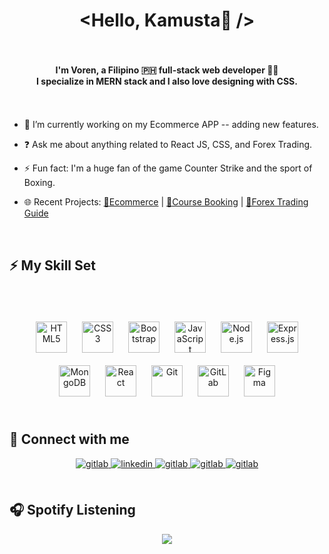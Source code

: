 # <div align="center"><Hello, Kamusta👋 /&gt;</div>  <br/>
  

#### <div align="center">I'm Voren, a Filipino 🇵🇭 full-stack web developer 👨‍💻 <br/> I specialize in MERN stack and I also love designing with CSS. </div>  <br/> <br/>
  

- 🔭 I’m currently working on my Ecommerce APP -- adding new features.  
  

- ❓ Ask me about anything related to React JS, CSS, and Forex Trading.  
  

- ⚡ Fun fact: I'm a huge fan of the game Counter Strike and the sport of Boxing.  

  
- 🌐 Recent Projects: <a href="https://voren-ecommerce-app.vercel.app/">🛒Ecommerce</a> | <a href="https://codelab-react.vercel.app/">🏫Course Booking</a> | <a href="https://fxdotnotes.vercel.app/">📖Forex Trading Guide</a>

<br/>  


## ⚡ My Skill Set  


### &nbsp;  
<div align="center">  
<a href="https://en.wikipedia.org/wiki/HTML5" target="_blank"><img style="margin: 10px" src="https://profilinator.rishav.dev/skills-assets/html5-original-wordmark.svg" alt="HTML5" height="50" /></a>  
<a href="https://www.w3schools.com/css/" target="_blank"><img style="margin: 10px" src="https://profilinator.rishav.dev/skills-assets/css3-original-wordmark.svg" alt="CSS3" height="50" /></a>  
<a href="https://getbootstrap.com/docs/3.4/javascript/" target="_blank"><img style="margin: 10px" src="https://profilinator.rishav.dev/skills-assets/bootstrap-plain.svg" alt="Bootstrap" height="50" /></a>  
<a href="https://www.javascript.com/" target="_blank"><img style="margin: 10px" src="https://profilinator.rishav.dev/skills-assets/javascript-original.svg" alt="JavaScript" height="50" /></a>  
<a href="https://nodejs.org/" target="_blank"><img style="margin: 10px" src="https://profilinator.rishav.dev/skills-assets/nodejs-original-wordmark.svg" alt="Node.js" height="50" /></a>  
<a href="https://expressjs.com/" target="_blank"><img style="margin: 10px" src="https://profilinator.rishav.dev/skills-assets/express-original-wordmark.svg" alt="Express.js" height="50" /></a>  
<a href="https://www.mongodb.com/" target="_blank"><img style="margin: 10px" src="https://profilinator.rishav.dev/skills-assets/mongodb-original-wordmark.svg" alt="MongoDB" height="50" /></a>  
<a href="https://reactjs.org/" target="_blank"><img style="margin: 10px" src="https://profilinator.rishav.dev/skills-assets/react-original-wordmark.svg" alt="React" height="50" /></a>  
<a href="https://github.com/" target="_blank"><img style="margin: 10px" src="https://profilinator.rishav.dev/skills-assets/git-scm-icon.svg" alt="Git" height="50" /></a>  
<a href="https://about.gitlab.com/" target="_blank"><img style="margin: 10px" src="https://profilinator.rishav.dev/skills-assets/gitlab.svg" alt="GitLab" height="50" /></a>  
<a href="https://www.figma.com/" target="_blank"><img style="margin: 10px" src="https://profilinator.rishav.dev/skills-assets/figma-icon.svg" alt="Figma" height="50" /></a>  
</div>  

<br/>  


## 📱 Connect with me  
<div align="center">
  
<a href="mailto:tejuco.voren@gmail.com" target="_blank">
<img src=https://img.shields.io/badge/gmail-DC143C.svg?&style=for-the-badge&logo=gmail&logoColor=white alt=gitlab style="margin-bottom: 5px;" />
</a>
  
<a href="https://linkedin.com/in/tejucovoren" target="_blank">
<img src=https://img.shields.io/badge/linkedin-%231E77B5.svg?&style=for-the-badge&logo=linkedin&logoColor=white alt=linkedin style="margin-bottom: 5px;" />
</a>

<a href="https://m.me/v0e2i2t1" target="_blank">
<img src=https://img.shields.io/badge/messenger-87CEEB.svg?&style=for-the-badge&logo=messenger&logoColor=white alt=gitlab style="margin-bottom: 5px;" />
</a>

<a href="https://gitlab.com/voren_git" target="_blank">
<img src=https://img.shields.io/badge/gitlab-330F63.svg?&style=for-the-badge&logo=gitlab&logoColor=white alt=gitlab style="margin-bottom: 5px;" />
</a>  

<a href="https://t.me/v_dev_mobius" target="_blank">
<img src=https://img.shields.io/badge/telegram-ADD8E6.svg?&style=for-the-badge&logo=telegram&logoColor=white alt=gitlab style="margin-bottom: 5px;" />
</a>
  

  
</div>  
  

<br/>  


## 🎧 Spotify Listening  
<div align="center"><img src="https://spotify-github-profile.vercel.app/api/view?uid=7bgvvq6gfhgpwg8kwmvtuoo4z&cover_image=true&theme=default&show_offline=false&background_color=121212&interchange=true&bar_color_cover=false" /></div>
<br />
